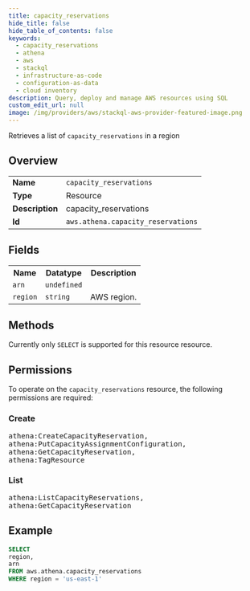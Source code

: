 ```yaml
---
title: capacity_reservations
hide_title: false
hide_table_of_contents: false
keywords:
  - capacity_reservations
  - athena
  - aws
  - stackql
  - infrastructure-as-code
  - configuration-as-data
  - cloud inventory
description: Query, deploy and manage AWS resources using SQL
custom_edit_url: null
image: /img/providers/aws/stackql-aws-provider-featured-image.png
---
```

Retrieves a list of <code>capacity_reservations</code> in a region

## Overview
<table><tbody>
<tr><td><b>Name</b></td><td><code>capacity_reservations</code></td></tr>
<tr><td><b>Type</b></td><td>Resource</td></tr>
<tr><td><b>Description</b></td><td>capacity_reservations</td></tr>
<tr><td><b>Id</b></td><td><code>aws.athena.capacity_reservations</code></td></tr>
</tbody></table>

## Fields
<table><tbody>
<tr><th>Name</th><th>Datatype</th><th>Description</th></tr>
<tr><td><code>arn</code></td><td><code>undefined</code></td><td></td></tr>
<tr><td><code>region</code></td><td><code>string</code></td><td>AWS region.</td></tr>

</tbody></table>

## Methods
Currently only <code>SELECT</code> is supported for this resource resource.

## Permissions

To operate on the <code>capacity_reservations</code> resource, the following permissions are required:

### Create
<pre>
athena:CreateCapacityReservation,
athena:PutCapacityAssignmentConfiguration,
athena:GetCapacityReservation,
athena:TagResource</pre>

### List
<pre>
athena:ListCapacityReservations,
athena:GetCapacityReservation</pre>


## Example
```sql
SELECT
region,
arn
FROM aws.athena.capacity_reservations
WHERE region = 'us-east-1'
```

